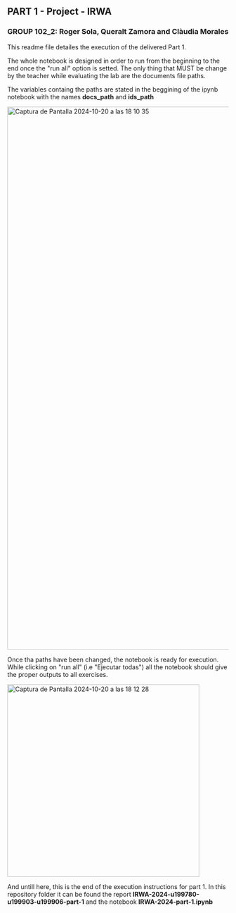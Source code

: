 ## PART 1 - Project - IRWA
### GROUP 102_2: Roger Sola, Queralt Zamora and Clàudia Morales


This readme file detailes the execution of the delivered Part 1.

The whole notebook is designed in order to run from the beginning to the end once the "run all" option is setted. 
The only thing that MUST be change by the teacher while evaluating the lab are the documents file paths. 

The variables containg the paths are stated in the beggining of the ipynb notebook with the names **docs_path** and **ids_path**

<img width="1233" alt="Captura de Pantalla 2024-10-20 a las 18 10 35" src="https://github.com/user-attachments/assets/a4dfb578-e635-4e02-81d2-761e7bdeda15">

Once tha paths have been changed, the notebook is ready for execution. While clicking on "run all" (i.e "Ejecutar todas") all the notebook should give the proper outputs to all exercises.

<img width="437" alt="Captura de Pantalla 2024-10-20 a las 18 12 28" src="https://github.com/user-attachments/assets/8f6c4ed9-7f96-4092-ac95-64faf588f61f">

And untill here, this is the end of the execution instructions for part 1. In this repository folder it can be found the report **IRWA-2024-u199780-u199903-u199906-part-1** and the notebook **IRWA-2024-part-1.ipynb**
